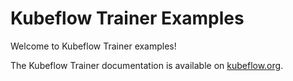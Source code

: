 # Kubeflow Trainer Examples

Welcome to Kubeflow Trainer examples!

The Kubeflow Trainer documentation is available on [kubeflow.org](https://www.kubeflow.org/docs/components/trainer/).
